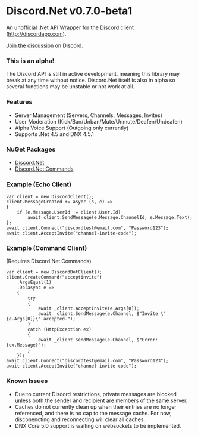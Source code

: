 # Discord.Net v0.7.0-beta1
An unofficial .Net API Wrapper for the Discord client (http://discordapp.com).

[Join the discussion](https://discord.gg/0SBTUU1wZTVjAMPx) on Discord.

### This is an alpha!
The Discord API is still in active development, meaning this library may break at any time without notice.
Discord.Net itself is also in alpha so several functions may be unstable or not work at all. 

### Features
- Server Management (Servers, Channels, Messages, Invites)
- User Moderation (Kick/Ban/Unban/Mute/Unmute/Deafen/Undeafen)
- Alpha Voice Support (Outgoing only currently)
- Supports .Net 4.5 and DNX 4.5.1

### NuGet Packages
- [Discord.Net](https://www.nuget.org/packages/Discord.Net/)
- [Discord.Net.Commands](https://www.nuget.org/packages/Discord.Net.Commands/)

### Example (Echo Client)
```
var client = new DiscordClient();
client.MessageCreated += async (s, e) =>
{
	if (e.Message.UserId != client.User.Id)
		await client.SendMessage(e.Message.ChannelId, e.Message.Text);
};
await client.Connect("discordtest@email.com", "Password123");
await client.AcceptInvite("channel-invite-code");
```

### Example (Command Client)
(Requires Discord.Net.Commands)
```
var client = new DiscordBotClient();
client.CreateCommand("acceptinvite")
	.ArgsEqual(1)
	.Do(async e =>
	{
		try
		{
			await _client.AcceptInvite(e.Args[0]);
			await _client.SendMessage(e.Channel, $"Invite \"{e.Args[0]}\" accepted.");
		}
		catch (HttpException ex)
		{
			await _client.SendMessage(e.Channel, $"Error: {ex.Message}");
		}
	});
await client.Connect("discordtest@email.com", "Password123");
await client.AcceptInvite("channel-invite-code");

```

### Known Issues
- Due to current Discord restrictions, private messages are blocked unless both the sender and recipient are members of the same server.
- Caches do not currently clean up when their entries are no longer referenced, and there is no cap to the message cache. For now, disconencting and reconnecting will clear all caches.
- DNX Core 5.0 support is waiting on websockets to be implemented.
